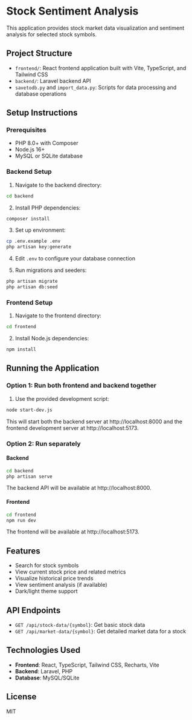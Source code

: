 # Stock Sentiment Analysis

This application provides stock market data visualization and sentiment analysis for selected stock symbols.

## Project Structure

- `frontend/`: React frontend application built with Vite, TypeScript, and Tailwind CSS
- `backend/`: Laravel backend API
- `savetodb.py` and `import_data.py`: Scripts for data processing and database operations

## Setup Instructions

### Prerequisites

- PHP 8.0+ with Composer
- Node.js 16+
- MySQL or SQLite database

### Backend Setup

1. Navigate to the backend directory:

```bash
cd backend
```

2. Install PHP dependencies:

```bash
composer install
```

3. Set up environment:

```bash
cp .env.example .env
php artisan key:generate
```

4. Edit `.env` to configure your database connection

5. Run migrations and seeders:

```bash
php artisan migrate
php artisan db:seed
```

### Frontend Setup

1. Navigate to the frontend directory:

```bash
cd frontend
```

2. Install Node.js dependencies:

```bash
npm install
```

## Running the Application

### Option 1: Run both frontend and backend together

1. Use the provided development script:

```bash
node start-dev.js
```

This will start both the backend server at http://localhost:8000 and the frontend development server at http://localhost:5173.

### Option 2: Run separately

#### Backend

```bash
cd backend
php artisan serve
```

The backend API will be available at http://localhost:8000.

#### Frontend

```bash
cd frontend
npm run dev
```

The frontend will be available at http://localhost:5173.

## Features

- Search for stock symbols
- View current stock price and related metrics
- Visualize historical price trends
- View sentiment analysis (if available)
- Dark/light theme support

## API Endpoints

- `GET /api/stock-data/{symbol}`: Get basic stock data
- `GET /api/market-data/{symbol}`: Get detailed market data for a stock

## Technologies Used

- **Frontend**: React, TypeScript, Tailwind CSS, Recharts, Vite
- **Backend**: Laravel, PHP
- **Database**: MySQL/SQLite

## License

MIT 